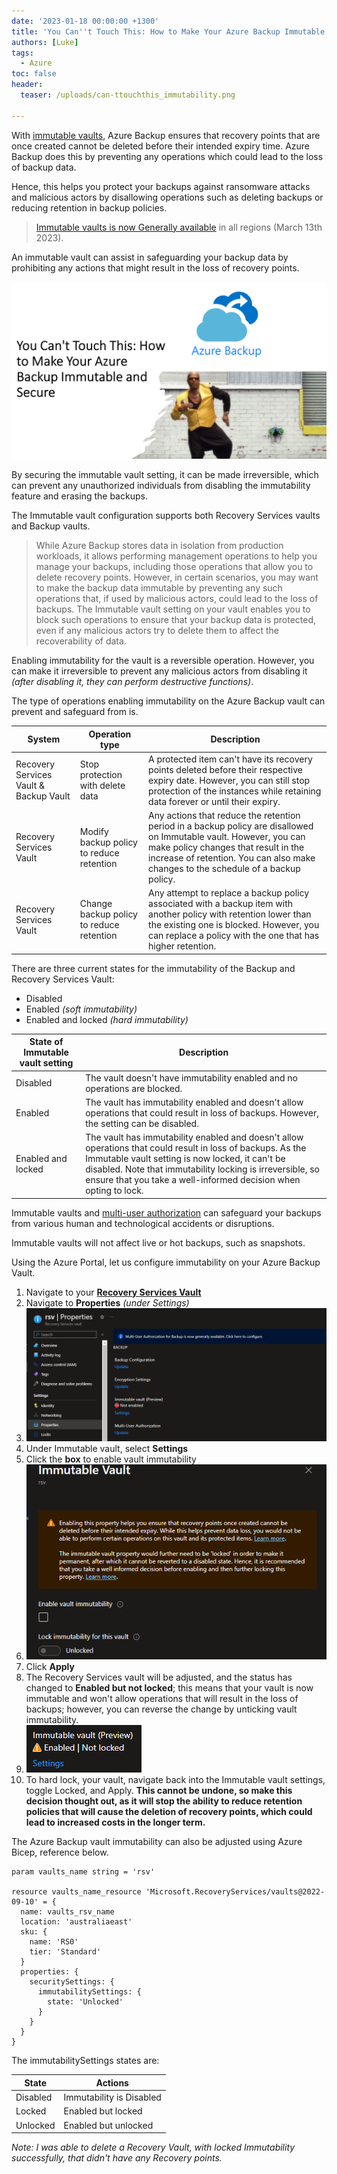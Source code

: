 ```yaml
---
date: '2023-01-18 00:00:00 +1300'
title: 'You Can''t Touch This: How to Make Your Azure Backup Immutable and Secure'
authors: [Luke]
tags:
  - Azure
toc: false
header:
  teaser: /uploads/can-ttouchthis_immutability.png

---
```


With [immutable vaults](https://learn.microsoft.com/en-us/azure/backup/backup-azure-immutable-vault-concept?tabs=recovery-services-vault&WT.mc_id=AZ-MVP-5004796 "Immutable vault for Azure Backup"), Azure Backup ensures that recovery points that are once created cannot be deleted before their intended expiry time. Azure Backup does this by preventing any operations which could lead to the loss of backup data.

Hence, this helps you protect your backups against ransomware attacks and malicious actors by disallowing operations such as deleting backups or reducing retention in backup policies.

> [Immutable vaults is now Generally available](https://azure.microsoft.com/en-us/updates/azure-backup-immutable-vaults-ga?WT.mc_id=AZ-MVP-5004796 "Generally available: Immutable vaults for Azure Backup") in all regions (March 13th 2023).

An immutable vault can assist in safeguarding your backup data by prohibiting any actions that might result in the loss of recovery points.

![Can't touch this](/uploads/can-ttouchthis_immutability.png)

By securing the immutable vault setting, it can be made irreversible, which can prevent any unauthorized individuals from disabling the immutability feature and erasing the backups.

The Immutable vault configuration supports both Recovery Services vaults and Backup vaults.

> While Azure Backup stores data in isolation from production workloads, it allows performing management operations to help you manage your backups, including those operations that allow you to delete recovery points. However, in certain scenarios, you may want to make the backup data immutable by preventing any such operations that, if used by malicious actors, could lead to the loss of backups. The Immutable vault setting on your vault enables you to block such operations to ensure that your backup data is protected, even if any malicious actors try to delete them to affect the recoverability of data.

Enabling immutability for the vault is a reversible operation. However, you can make it irreversible to prevent any malicious actors from disabling it _(after disabling it, they can perform destructive functions)_.

The type of operations enabling immutability on the Azure Backup vault can prevent and safeguard from is.

| System | Operation type | Description |
| --- | --- | --- |
| Recovery Services Vault & Backup Vault | Stop protection with delete data | A protected item can't have its recovery points deleted before their respective expiry date. However, you can still stop protection of the instances while retaining data forever or until their expiry. |
| Recovery Services Vault | Modify backup policy to reduce retention | Any actions that reduce the retention period in a backup policy are disallowed on Immutable vault. However, you can make policy changes that result in the increase of retention. You can also make changes to the schedule of a backup policy. |
| Recovery Services Vault | Change backup policy to reduce retention | Any attempt to replace a backup policy associated with a backup item with another policy with retention lower than the existing one is blocked. However, you can replace a policy with the one that has higher retention. |

There are three current states for the immutability of the Backup and Recovery Services Vault:

* Disabled
* Enabled _(soft immutability)_
* Enabled and locked _(hard immutability)_

| State of Immutable vault setting | Description |
| --- | --- |
| Disabled | The vault doesn't have immutability enabled and no operations are blocked. |
| Enabled | The vault has immutability enabled and doesn't allow operations that could result in loss of backups. However, the setting can be disabled. |
| Enabled and locked | The vault has immutability enabled and doesn't allow operations that could result in loss of backups. As the Immutable vault setting is now locked, it can't be disabled. Note that immutability locking is irreversible, so ensure that you take a well-informed decision when opting to lock. |

Immutable vaults and [multi-user authorization](https://learn.microsoft.com/en-us/azure/backup/multi-user-authorization-concept?tabs=recovery-services-vault&WT.mc_id=AZ-MVP-5004796 "Multi-user authorization using Resource Guard") can safeguard your backups from various human and technological accidents or disruptions.

Immutable vaults will not affect live or hot backups, such as snapshots.

Using the Azure Portal, let us configure immutability on your Azure Backup Vault.

 1. Navigate to your [**Recovery Services Vault**](https://portal.azure.com/#view/HubsExtension/BrowseResource/resourceType/Microsoft.RecoveryServices%2Fvaults "Recovery Services vaults")
 2. Navigate to **Properties** _(under Settings)_
 3. ![Recovery Services Vault - Immutability](/uploads/azureportal_rsv_configureimmutable.png "Recovery Services Vault - Immutability")
 4. Under Immutable vault, select **Settings**
 5. Click the **box** to enable vault immutability
 6. ![Enable vault immutability](/uploads/azureportal_rsv_configureimmutablecheck.png "Enable vault immutability")
 7. Click **Apply**
 8. The Recovery Services vault will be adjusted, and the status has changed to **Enabled but not locked**; this means that your vault is now immutable and won't allow operations that will result in the loss of backups; however, you can reverse the change by unticking vault immutability.
 9. ![Immutable vault - soft](/uploads/azureportal_rsv_immutableenabledsoft.png "Immutable vault - soft")
10. To hard lock, your vault, navigate back into the Immutable vault settings, toggle Locked, and Apply. **This cannot be undone, so make this decision thought out, as it will stop the ability to reduce retention policies that will cause the deletion of recovery points, which could lead to increased costs in the longer term.**

The Azure Backup vault immutability can also be adjusted using Azure Bicep, reference below.

    param vaults_name string = 'rsv'
    
    resource vaults_name_resource 'Microsoft.RecoveryServices/vaults@2022-09-10' = {
      name: vaults_rsv_name
      location: 'australiaeast'
      sku: {
        name: 'RS0'
        tier: 'Standard'
      }
      properties: {
        securitySettings: {
          immutabilitySettings: {
            state: 'Unlocked'
          }
        }
      }
    }

The immutabilitySettings states are:

| State | Actions |
| --- | --- |
| Disabled | Immutability is Disabled |
| Locked | Enabled but locked |
| Unlocked | Enabled but unlocked |

_Note: I was able to delete a Recovery Vault, with locked Immutability successfully, that didn't have any Recovery points._
